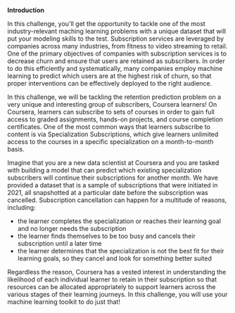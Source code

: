 **Introduction**

In this challenge, you'll get the opportunity to tackle one of the most industry-relevant maching learning problems with a unique dataset that will put your modeling skills to the test. Subscription services are leveraged by companies across many industries, from fitness to video streaming to retail. One of the primary objectives of companies with subscription services is to decrease churn and ensure that users are retained as subscribers. In order to do this efficiently and systematically, many companies employ machine learning to predict which users are at the highest risk of churn, so that proper interventions can be effectively deployed to the right audience.

In this challenge, we will be tackling the retention prediction problem on a very unique and interesting group of subscribers, Coursera learners! On Coursera, learners can subscribe to sets of courses in order to gain full access to graded assignments, hands-on projects, and course completion certificates. One of the most common ways that learners subscribe to content is via Specialization Subscriptions, which give learners unlimited access to the courses in a specific specialization on a month-to-month basis.

Imagine that you are a new data scientist at Coursera and you are tasked with building a model that can predict which existing specialization subscribers will continue their subscriptions for another month. We have provided a dataset that is a sample of subscriptions that were initiated in 2021, all snapshotted at a particular date before the subscription was cancelled. Subscription cancellation can happen for a multitude of reasons, including:
- the learner completes the specialization or reaches their learning goal and no longer needs the subscription
- the learner finds themselves to be too busy and cancels their subscription until a later time
- the learner determines that the specialization is not the best fit for their learning goals, so they cancel and look for something better suited

Regardless the reason, Coursera has a vested interest in understanding the likelihood of each individual learner to retain in their subscription so that resources can be allocated appropriately to support learners across the various stages of their learning journeys. In this challenge, you will use your machine learning toolkit to do just that!
